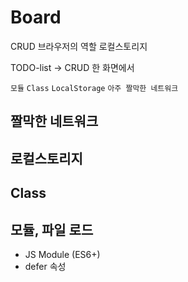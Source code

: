# Board

CRUD
브라우저의 역할
로컬스토리지

TODO-list -> CRUD 한 화면에서

`모듈`
`Class`
`LocalStorage`
`아주 짤막한 네트워크`

## 짤막한 네트워크

<!-- 요청 응답 -->

## 로컬스토리지

<!-- 브라우저에 데이터 저장 -->

## Class

<!-- 객체지향사고 -->

## 모듈, 파일 로드

- JS Module (ES6+)
- defer 속성
